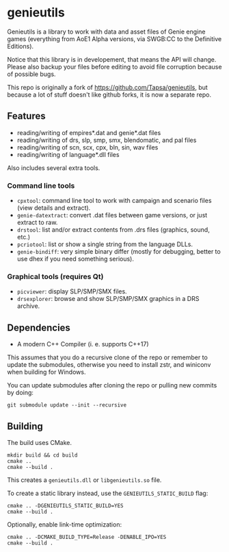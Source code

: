 # genieutils #

Genieutils is a library to work with data and asset files of Genie engine games
(everything from AoE1 Alpha versions, via SWGB:CC to the Definitive
Editions).

Notice that this library is in developement, that means the API will change.
Please also backup your files before editing to avoid file corruption
because of possible bugs.

This repo is originally a fork of https://github.com/Tapsa/genieutils, but
because a lot of stuff doesn't like github forks, it is now a separate repo.


## Features ###

 *   reading/writing of empires\*.dat and genie\*.dat files
 *   reading/writing of drs, slp, smp, smx, blendomatic, and pal files
 *   reading/writing of scn, scx, cpx, bln, sin, wav files
 *   reading/writing of language\*.dll files

Also includes several extra tools.

### Command line tools ###

 * `cpxtool`: command line tool to work with campaign and scenario files (view details and extract).
 * `genie-datextract`: convert .dat files between game versions, or just extract to raw.
 * `drstool`: list and/or extract contents from .drs files (graphics, sound, etc.)
 * `pcriotool`: list or show a single string from the language DLLs.
 * `genie-bindiff`: very simple binary differ (mostly for debugging, better to use dhex if you need something serious).

### Graphical tools (requires Qt) ###

 * `picviewer`: display SLP/SMP/SMX files.
 * `drsexplorer`: browse and show SLP/SMP/SMX graphics in a DRS archive.

## Dependencies ##

 - A modern C++ Compiler (i. e. supports C++17)

This assumes that you do a recursive clone of the repo or remember to update
the submodules, otherwise you need to install zstr, and winiconv when building
for Windows.

You can update submodules after cloning the repo or pulling new commits by doing:

```
git submodule update --init --recursive
```


## Building ##

The build uses CMake.
```
mkdir build && cd build
cmake ..
cmake --build .
```

This creates a `genieutils.dll` or `libgenieutils.so` file.

To create a static library instead, use the `GENIEUTILS_STATIC_BUILD` flag:
```
cmake .. -DGENIEUTILS_STATIC_BUILD=YES
cmake --build .
```

Optionally, enable link-time optimization:
```
cmake .. -DCMAKE_BUILD_TYPE=Release -DENABLE_IPO=YES
cmake --build .
```
